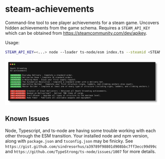 # steam-achievements

Command-line tool to see player achievements for a steam game. Uncovers hidden achievements from the game schema.
Requires a `STEAM_API_KEY` which can be obtained from https://steamcommunity.com/dev/apikey.

Usage:

```bash
STEAM_API_KEY=<...> node --loader ts-node/esm index.ts --steamid <STEAMID> --appid <APPID>
```

![example](./docs/images/example.png)

## Known Issues

Node, Typescript, and ts-node are having some trouble working with each other through the ESM transition. Your installed 
node and npm version, along with `package.json` and `tsconfig.json` may be finicky. See 
`https://gist.github.com/sindresorhus/a39789f98801d908bbc7ff3ecc99d99c` and 
`https://github.com/TypeStrong/ts-node/issues/1007` for more details.
